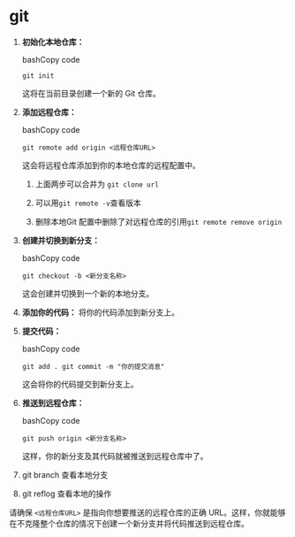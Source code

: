 # git

1. **初始化本地仓库：**

   bashCopy code

   `git init`

   这将在当前目录创建一个新的 Git 仓库。

2. **添加远程仓库：**

   bashCopy code

   `git remote add origin <远程仓库URL>`

   这会将远程仓库添加到你的本地仓库的远程配置中。

   1. 上面两步可以合并为 `git clone url`

   2. 可以用`git remote -v`查看版本

   3. 删除本地Git 配置中删除了对远程仓库的引用`git remote remove origin`

3. **创建并切换到新分支：**

   bashCopy code

   `git checkout -b <新分支名称>`

   这会创建并切换到一个新的本地分支。

4. **添加你的代码：** 将你的代码添加到新分支上。

5. **提交代码：**

   bashCopy code

   `git add . git commit -m "你的提交消息"`

   这会将你的代码提交到新分支上。

6. **推送到远程仓库：**

   bashCopy code

   `git push origin <新分支名称>`

   这样，你的新分支及其代码就被推送到远程仓库中了。

7. git branch 查看本地分支

8. git reflog 查看本地的操作

请确保 `<远程仓库URL>` 是指向你想要推送的远程仓库的正确 URL。这样，你就能够在不克隆整个仓库的情况下创建一个新分支并将代码推送到远程仓库。